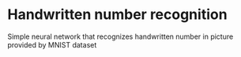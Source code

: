 # Handwritten number recognition
Simple neural network that recognizes handwritten number in picture provided by MNIST dataset
